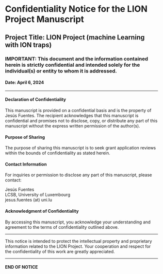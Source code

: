 # Confidentiality Notice for the LION Project Manuscript

## Project Title: LION Project (machine Learning with ION traps)

### **IMPORTANT**: This document and the information contained herein is strictly confidential and intended solely for the individual(s) or entity to whom it is addressed. 

#### Date: April 6, 2024

---

#### **Declaration of Confidentiality**

This manuscript is provided on a confidential basis and is the property of Jesús Fuentes. The recipient acknowledges that this manuscript is confidential and promises not to disclose, copy, or distribute any part of this manuscript without the express written permission of the author(s).

#### **Purpose of Sharing**

The purpose of sharing this manuscript is to seek grant application reviews within the bounds of confidentiality as stated herein.

#### **Contact Information**

For inquiries or permission to disclose any part of this manuscript, please contact:

Jesús Fuentes  
LCSB, University of Luxembourg  
jesus.fuentes (at) uni.lu

#### **Acknowledgment of Confidentiality**

By accessing this manuscript, you acknowledge your understanding and agreement to the terms of confidentiality outlined above.

---

This notice is intended to protect the intellectual property and proprietary information related to the LION Project. Your cooperation and respect for the confidentiality of this work are greatly appreciated.

---

#### **END OF NOTICE**
